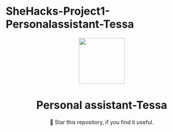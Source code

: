 # SheHacks-Project1-Personalassistant-Tessa
<p align="center">
 <img width="120px" src="https://user-images.githubusercontent.com/84260242/134179743-4d2570d5-cf32-4b29-bcc7-4ffe110ab0c8.png" />
</p>

<h1 align="center">Personal assistant-Tessa</h1>

<p align="center"> 🌟 Star this repository, if you find it useful.</p> 
<div align="center">
</div>

<br />

